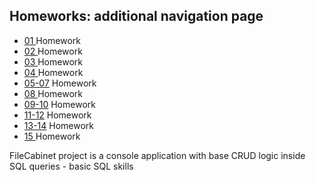 ## Homeworks: additional navigation page

- [  01 ](https://github.com/Anton19840712/NET.A.2019/tree/master/NET.A.2019.Gridushko.01) Homework
- [  02 ](https://github.com/Anton19840712/NET.A.2019/tree/master/NET.A.2019.Gridushko.02) Homework
- [  03 ](https://github.com/Anton19840712/NET.A.2019/tree/master/NET.A.2019.Gridushko.03) Homework
- [  04 ](https://github.com/Anton19840712/NET.A.2019/tree/master/NET.A.2019.Gridushko.04) Homework
- [05-07](https://github.com/Anton19840712/NET.A.2019/tree/master/NET.A.2019.Gridushko.07) Homework
- [  08 ](https://github.com/Anton19840712/NET.A.2019/tree/master/NET.A.2019.Gridushko.08) Homework
- [09-10](https://github.com/Anton19840712/NET.A.2019/tree/master/NET.A.2019.Gridushko.10) Homework
- [11-12](https://github.com/Anton19840712/NET.A.2019/tree/master/NET.A.2019.Gridushko.11) Homework
- [13-14](https://github.com/Anton19840712/NET.A.2019/tree/master/NET.A.2019.Gridushko.13) Homework
- [  15 ](https://github.com/Anton19840712/NET.A.2019/tree/master/NET.A.2019.Gridushko.15) Homework


FileCabinet project is a console application with base CRUD logic inside
SQL queries - basic SQL skills 
